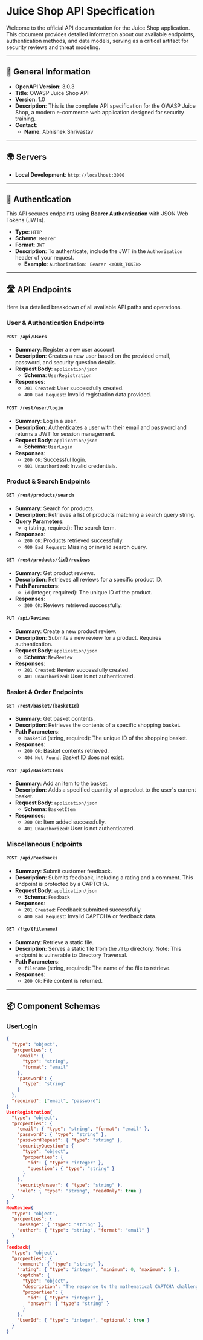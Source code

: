 # Juice Shop API Specification

Welcome to the official API documentation for the Juice Shop application. This document provides detailed information about our available endpoints, authentication methods, and data models, serving as a critical artifact for security reviews and threat modeling.

---

## 📜 General Information

- **OpenAPI Version**: 3.0.3
- **Title**: OWASP Juice Shop API
- **Version**: 1.0
- **Description**: This is the complete API specification for the OWASP Juice Shop, a modern e-commerce web application designed for security training.
- **Contact**:
  - **Name**: Abhishek Shrivastav

---

## 🌍 Servers

- **Local Development**: `http://localhost:3000`

---

## 🔑 Authentication

This API secures endpoints using **Bearer Authentication** with JSON Web Tokens (JWTs).

- **Type**: `HTTP`
- **Scheme**: `Bearer`
- **Format**: `JWT`
- **Description**: To authenticate, include the JWT in the `Authorization` header of your request.
  - **Example**: `Authorization: Bearer <YOUR_TOKEN>`

---

## 🛣️ API Endpoints

Here is a detailed breakdown of all available API paths and operations.

### User & Authentication Endpoints

#### `POST /api/Users`
- **Summary**: Register a new user account.
- **Description**: Creates a new user based on the provided email, password, and security question details.
- **Request Body**: `application/json`
  - **Schema**: `UserRegistration`
- **Responses**:
  - `201 Created`: User successfully created.
  - `400 Bad Request`: Invalid registration data provided.

#### `POST /rest/user/login`
- **Summary**: Log in a user.
- **Description**: Authenticates a user with their email and password and returns a JWT for session management.
- **Request Body**: `application/json`
  - **Schema**: `UserLogin`
- **Responses**:
  - `200 OK`: Successful login.
  - `401 Unauthorized`: Invalid credentials.

### Product & Search Endpoints

#### `GET /rest/products/search`
- **Summary**: Search for products.
- **Description**: Retrieves a list of products matching a search query string.
- **Query Parameters**:
  - `q` (string, required): The search term.
- **Responses**:
  - `200 OK`: Products retrieved successfully.
  - `400 Bad Request`: Missing or invalid search query.

#### `GET /rest/products/{id}/reviews`
- **Summary**: Get product reviews.
- **Description**: Retrieves all reviews for a specific product ID.
- **Path Parameters**:
  - `id` (integer, required): The unique ID of the product.
- **Responses**:
  - `200 OK`: Reviews retrieved successfully.

#### `PUT /api/Reviews`
- **Summary**: Create a new product review.
- **Description**: Submits a new review for a product. Requires authentication.
- **Request Body**: `application/json`
  - **Schema**: `NewReview`
- **Responses**:
  - `201 Created`: Review successfully created.
  - `401 Unauthorized`: User is not authenticated.

### Basket & Order Endpoints

#### `GET /rest/basket/{basketId}`
- **Summary**: Get basket contents.
- **Description**: Retrieves the contents of a specific shopping basket.
- **Path Parameters**:
  - `basketId` (string, required): The unique ID of the shopping basket.
- **Responses**:
  - `200 OK`: Basket contents retrieved.
  - `404 Not Found`: Basket ID does not exist.

#### `POST /api/BasketItems`
- **Summary**: Add an item to the basket.
- **Description**: Adds a specified quantity of a product to the user's current basket.
- **Request Body**: `application/json`
  - **Schema**: `BasketItem`
- **Responses**:
  - `200 OK`: Item added successfully.
  - `401 Unauthorized`: User is not authenticated.

### Miscellaneous Endpoints

#### `POST /api/Feedbacks`
- **Summary**: Submit customer feedback.
- **Description**: Submits feedback, including a rating and a comment. This endpoint is protected by a CAPTCHA.
- **Request Body**: `application/json`
  - **Schema**: `Feedback`
- **Responses**:
  - `201 Created`: Feedback submitted successfully.
  - `400 Bad Request`: Invalid CAPTCHA or feedback data.

#### `GET /ftp/{filename}`
- **Summary**: Retrieve a static file.
- **Description**: Serves a static file from the `/ftp` directory. Note: This endpoint is vulnerable to Directory Traversal.
- **Path Parameters**:
  - `filename` (string, required): The name of the file to retrieve.
- **Responses**:
  - `200 OK`: File content is returned.

---

## 📦 Component Schemas

### UserLogin
```json
{
  "type": "object",
  "properties": {
    "email": {
      "type": "string",
      "format": "email"
    },
    "password": {
      "type": "string"
    }
  },
  "required": ["email", "password"]
}
UserRegistration{
  "type": "object",
  "properties": {
    "email": { "type": "string", "format": "email" },
    "password": { "type": "string" },
    "passwordRepeat": { "type": "string" },
    "securityQuestion": {
      "type": "object",
      "properties": {
        "id": { "type": "integer" },
        "question": { "type": "string" }
      }
    },
    "securityAnswer": { "type": "string" },
    "role": { "type": "string", "readOnly": true }
  }
}
NewReview{
  "type": "object",
  "properties": {
    "message": { "type": "string" },
    "author": { "type": "string", "format": "email" }
  }
}
Feedback{
  "type": "object",
  "properties": {
    "comment": { "type": "string" },
    "rating": { "type": "integer", "minimum": 0, "maximum": 5 },
    "captcha": {
      "type": "object",
      "description": "The response to the mathematical CAPTCHA challenge.",
      "properties": {
        "id": { "type": "integer" },
        "answer": { "type": "string" }
      }
    },
    "UserId": { "type": "integer", "optional": true }
  }
}

